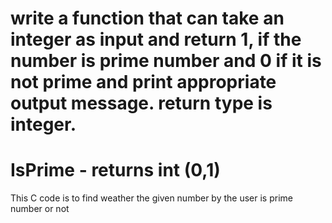 # write a function that can take an integer as input and return 1, if the number is prime number and 0 if it is not prime and print appropriate output message. return type is integer. 
# IsPrime - returns int (0,1)

This C code is to find weather the given number by the user is prime number or not
